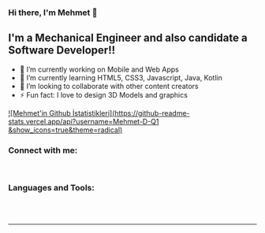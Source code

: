 ### Hi there, I'm Mehmet 👋
## I'm a Mechanical Engineer and also candidate a Software Developer!!

- 🔭 I’m currently working on Mobile and Web Apps 
- 🌱 I’m currently learning HTML5, CSS3, Javascript, Java, Kotlin
- 👯 I’m looking to collaborate with other content creators
- ⚡ Fun fact: I love to design 3D Models and graphics


[![Mehmet'in Github İstatistikleri](https://github-readme-stats.vercel.app/api?username=Mehmet-D-Q1
&show_icons=true&theme=radical)](https://github.com/Mehmet-D-Q1)


### Connect with me:



<br />

### Languages and Tools:

<br />
<br />

---

